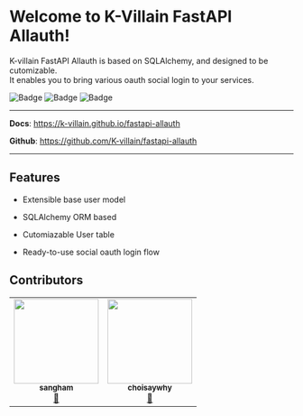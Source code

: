 # Welcome to K-Villain FastAPI Allauth!

K-villain FastAPI Allauth is based on SQLAlchemy, and designed to be cutomizable.<br>
It enables you to bring various oauth social login to your services.

![Badge](https://img.shields.io/pypi/v/fastapi-allauth?color=blueviolet&style=flat-square)
![Badge](https://img.shields.io/pypi/dm/fastapi-allauth?style=flat-square)
![Badge](https://img.shields.io/github/contributors/K-villain/fastapi-allauth?color=blue&style=flat-square)

---

**Docs**: <a href="https://k-villain.github.io/fastapi-allauth" target="_blank">https://k-villain.github.io/fastapi-allauth</a>

**Github**: <a href="https://github.com/K-villain/fastapi-allauth" target="_blank">https://github.com/K-villain/fastapi-allauth</a>

---

## Features

- Extensible base user model

- SQLAlchemy ORM based

- Cutomiazable User table

- Ready-to-use social oauth login flow

## Contributors

<table>
  <tr>
    <td align="center"><a href="https://github.com/parksanghyeop"><img src="https://avatars.githubusercontent.com/u/48915018?v=4" width="150px;" alt=""/><br /><sub><b>sangham</b><br><a href="#maintenance-frankie567" title="Maintenance">🚧</a></sub></a><br /></td>
    <td align="center"><a href="https://github.com/choisaywhy"><img src="https://avatars.githubusercontent.com/u/43446451?v=4" width="150px;" alt=""/><br /><sub><b>choisaywhy</b><br><a href="#maintenance-frankie567" title="Maintenance">🚧</a></sub></a><br /></td>
  </tr>
  
</table>
